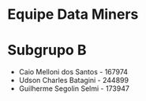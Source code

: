 # Equipe Data Miners 

# Subgrupo B 
* Caio Melloni dos Santos - 167974 
* Udson Charles Batagini - 244899 
* Guilherme Segolin Selmi - 173947 
